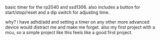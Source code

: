 basic timer for the rp2040 and ssd1306.
also includes a button for start/stop/reset and a dip switch for adjusting time.

why? i have adhd/add and setting a timer on any other more advanced device would distract me and make me forget.
also my first project with a mcu, so a simple project like this feels like a good first project.